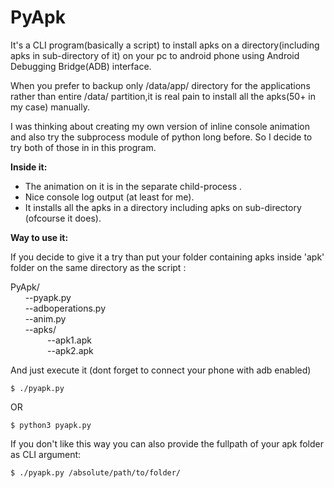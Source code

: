 # PyApk
It's a CLI program(basically a script) to install apks on a directory(including apks in sub-directory of it) on your pc to android phone using Android Debugging Bridge(ADB) interface.

When you prefer to backup only /data/app/ directory for the applications  rather than entire /data/ partition,it is real pain to install all the apks(50+ in my case) manually.

I was thinking about creating my own version of inline console animation and also try the subprocess module of python long before. So I decide to try both of those in in this program.

**Inside it:**
- The animation on it is in the separate child-process .
- Nice console log output (at least for me).
- It installs all the apks in a directory including apks on sub-directory (ofcourse it does).



**Way to use it:**

If you decide to give it a try than  put your folder containing apks inside 'apk'   folder on the same directory as the script :

PyApk/<br>
&nbsp;&nbsp;&nbsp;&nbsp;&nbsp;&nbsp;--pyapk.py<br>
&nbsp;&nbsp;&nbsp;&nbsp;&nbsp;&nbsp;--adboperations.py<br>
&nbsp;&nbsp;&nbsp;&nbsp;&nbsp;&nbsp;--anim.py<br>
&nbsp;&nbsp;&nbsp;&nbsp;&nbsp;&nbsp;--apks/<br>
&nbsp;&nbsp;&nbsp;&nbsp;&nbsp;&nbsp;&nbsp;&nbsp;&nbsp;&nbsp;&nbsp;&nbsp;&nbsp;&nbsp;&nbsp;--apk1.apk<br>
&nbsp;&nbsp;&nbsp;&nbsp;&nbsp;&nbsp;&nbsp;&nbsp;&nbsp;&nbsp;&nbsp;&nbsp;&nbsp;&nbsp;&nbsp;--apk2.apk


And just execute it  (dont forget to connect your phone with adb enabled)

```
$ ./pyapk.py
```
OR
```
$ python3 pyapk.py
```

If you don't like this way  you can also provide the fullpath of your apk folder as CLI argument:

```
$ ./pyapk.py /absolute/path/to/folder/
```
